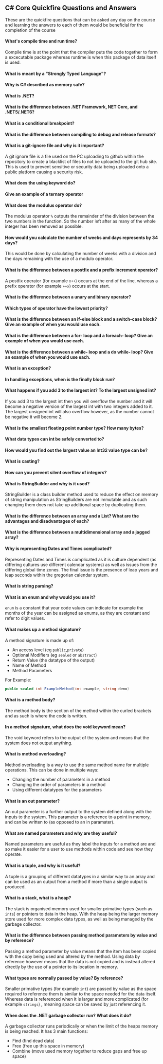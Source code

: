 ## C# Core Quickfire Questions and Answers 

These are the quickfire questions that can be asked any day on the course and learning the answers to each of them would be beneficial for the completion of the course

#### What's compile time and run time?

Compile time is at the point that the compiler puts the code together to form a excecutable package whereas runtime is when this package of data itself is used.

#### What is meant by a "Strongly Typed Language"?

#### Why is C# described as memory safe?

#### What is .NET?

#### What is the difference between .NET Framework, NET Core, and .NET5/.NET6?

#### What is a conditional breakpoint?

#### What is the difference between compiling to debug and release formats?

#### What is a git-ignore file and why is it important?

A git ignore file is a file used on the PC uploading to github within the repository to create a blacklist of files to not be uploaded to the git hub site. This is used to prevent sensitive or security data being uploaded onto a public platform causing a security risk.

#### What does the using keyword do?

#### Give an example of a ternary operator

#### What does the modulus operator do?

The modulus operator `%` outputs the remainder of the division between the two numbers in the function. So the number left after as many of the whole integer has been removed as possible.

#### How would you calculate the number of weeks and days represents by 34 days?

This would be done by calculating the number of weeks with a division and the days remaining with the use of a modulo operator.

#### What is the difference between a postfix and a prefix increment operator?

A postfix operator (for example `x++`) occurs at the end of the line, whereas a prefix operator (for example `++x`) occurs at the start.

#### What is the difference between a unary and binary operator?

#### Which types of operator have the lowest priority?

#### What is the difference between an if-else block and a switch-case block?  Give an example of when you would use each.

#### What is the difference between a for- loop and a foreach- loop?  Give an example of when you would use each.

#### What is the difference between a while- loop and a do while- loop?  Give an example of when you would use each.

#### What is an exception?

#### In handling exceptions, when is the finally block run?

#### What happens if you add 3 to the largest int?  To the largest unsigned int?

If you add 3 to the largest int then you will overflow the number and it will become a negative version of the largest int with two integers added to it. The largest unsigned int will also overflow however, as the number cannot be negative it will become 2.

#### What is the smallest floating point number type?  How many bytes?

#### What data types can int be safely converted to?

#### How would you find out the largest value an Int32 value type can be?

#### What is casting?

#### How can you prevent silent overflow of integers?

#### What is StringBuilder and why is it used?

StringBuilder is a class builder method used to reduce the effect on memory of string manipulation as StringBuilders are not immutable and as such changing them does not take up additional space by duplicating them.

#### What is the difference between an array and a List?  What are the advantages and disadvantages of each?

#### What is the difference between a multidimensional array and a jagged array?

#### Why is representing Dates and Times complicated?

Representing Dates and Times is complicated as it is culture dependent (as differing cultures use different calendar systems) as well as issues from the differing global time zones. The final issue is the presence of leap years and leap seconds within the gregorian calendar system.

#### What is string parsing?

#### What is an enum and why would you use it?

`enum` is a constant that your code values can indicate for example the months of the year can be assigned as enums, as they are constant and refer to digit values.

#### What makes up a method signature?

A method signature is made up of:
* An access level (eg `public`,`private`)
* Optional Modifiers (eg `sealed` or `abstract`)
* Return Value (the datatype of the output)
* Name of Method
* Method Parameters

For Example:
```csharp
public sealed int ExampleMethod(int example, string demo)
```

#### What is a method body?

The method body is the section of the method within the curled brackets and as such is where the code is written.

#### In a method signature, what does the void keyword mean?

The void keyword refers to the output of the system and means that the system does not output anything.

#### What is method overloading?

Method overloading is a way to use the same method name for multiple operations. This can be done in multiple ways:
* Changing the number of parameters in a method
* Changing the order of parameters in a method
* Using different datatypes for the parameters

#### What is an out parameter?

An out parameter is a further output to the system defined along with the inputs to the system. This parameter is a reference to a point in memory, and can be written to (as opposed to an in paramater).

#### What are named parameters and why are they useful?

Named parameters are useful as they label the inputs for a method are and so make it easier for a user to use methods within code and see how they operate.
 
#### What is a tuple, and why is it useful?

A tuple is a grouping of different datatypes in a similar way to an array and can be used as an output from a method if more than a single output is produced.

#### What is a stack, what is a heap?

The stack is organised memory used for smaller primative types (such as `ints`) or pointers to data in the heap. With the heap being the larger memory store used for more complex data types, as well as being managed by the garbage collector.

#### What is the difference between passing method parameters by value and by reference?

Passing a method parameter by value means that the item has been copied with the copy being used and altered by the method. Using data by reference however means that the data is not copied and is instead altered directly by the use of a pointer to its location in memory. 

#### What types are normally passed by value?  By reference?

Smaller primative types (for example `int`) are passed by value as the space required to reference them is similar to the space needed for the data itself. Whereas data is referenced when it is larger and more complicated (for example `strings`) , meaning space can be saved by just referencing it.

#### When does the .NET garbage collector run? What does it do?

A garbage collector runs periodically or when the limit of the heaps memory is being reached. It has 3 main functions:
* Find (find dead data)
* Free (free up this space in memory)
* Combine (move used memory together to reduce gaps and free up space)
